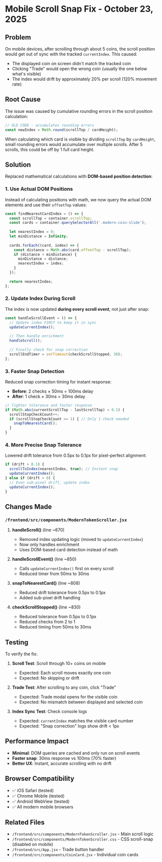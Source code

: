 # Mobile Scroll Snap Fix - October 23, 2025

## Problem
On mobile devices, after scrolling through about 5 coins, the scroll position would get out of sync with the tracked `currentIndex`. This caused:
- The displayed coin on screen didn't match the tracked coin
- Clicking "Trade" would open the wrong coin (usually the one below what's visible)
- The index would drift by approximately 20% per scroll (120% movement rate)

## Root Cause
The issue was caused by cumulative rounding errors in the scroll position calculation:

```javascript
// OLD CODE - accumulates rounding errors
const newIndex = Math.round(scrollTop / cardHeight);
```

When calculating which card is visible by dividing `scrollTop` by `cardHeight`, small rounding errors would accumulate over multiple scrolls. After 5 scrolls, this could be off by 1 full card height.

## Solution
Replaced mathematical calculations with **DOM-based position detection**:

### 1. Use Actual DOM Positions
Instead of calculating positions with math, we now query the actual DOM elements and use their `offsetTop` values:

```javascript
const findNearestCardIndex = () => {
  const scrollTop = container.scrollTop;
  const cards = container.querySelectorAll('.modern-coin-slide');
  
  let nearestIndex = 0;
  let minDistance = Infinity;
  
  cards.forEach((card, index) => {
    const distance = Math.abs(card.offsetTop - scrollTop);
    if (distance < minDistance) {
      minDistance = distance;
      nearestIndex = index;
    }
  });
  
  return nearestIndex;
};
```

### 2. Update Index During Scroll
The index is now updated **during every scroll event**, not just after snap:

```javascript
const handleScrollEvent = () => {
  // Update index FIRST to keep it in sync
  updateCurrentIndex();
  
  // Then handle enrichment
  handleScroll();
  
  // Finally check for snap correction
  scrollEndTimer = setTimeout(checkScrollStopped, 30);
};
```

### 3. Faster Snap Detection
Reduced snap correction timing for instant response:
- **Before**: 2 checks × 50ms = 100ms delay
- **After**: 1 check × 30ms = 30ms delay

```javascript
// Tighter tolerance and faster response
if (Math.abs(currentScrollTop - lastScrollTop) < 0.1) {
  scrollStopCheckCount++;
  if (scrollStopCheckCount >= 1) { // Only 1 check needed
    snapToNearestCard();
  }
}
```

### 4. More Precise Snap Tolerance
Lowered drift tolerance from 0.5px to 0.1px for pixel-perfect alignment:

```javascript
if (drift > 0.1) {
  scrollToIndex(nearestIndex, true); // Instant snap
  updateCurrentIndex();
} else if (drift > 0) {
  // Even sub-pixel drift, update index
  updateCurrentIndex();
}
```

## Changes Made
### `/frontend/src/components/ModernTokenScroller.jsx`

1. **handleScroll()** (line ~670)
   - Removed index updating logic (moved to `updateCurrentIndex`)
   - Now only handles enrichment
   - Uses DOM-based card detection instead of math

2. **handleScrollEvent()** (line ~850)
   - Calls `updateCurrentIndex()` first on every scroll
   - Reduced timer from 50ms to 30ms

3. **snapToNearestCard()** (line ~808)
   - Reduced drift tolerance from 0.5px to 0.1px
   - Added sub-pixel drift handling

4. **checkScrollStopped()** (line ~830)
   - Reduced tolerance from 0.5px to 0.1px
   - Reduced checks from 2 to 1
   - Reduced timing from 50ms to 30ms

## Testing
To verify the fix:

1. **Scroll Test**: Scroll through 10+ coins on mobile
   - Expected: Each scroll moves exactly one coin
   - Expected: No skipping or drift

2. **Trade Test**: After scrolling to any coin, click "Trade"
   - Expected: Trade modal opens for the visible coin
   - Expected: No mismatch between displayed and selected coin

3. **Index Sync Test**: Check console logs
   - Expected: `currentIndex` matches the visible card number
   - Expected: "Snap correction" logs show drift < 1px

## Performance Impact
- **Minimal**: DOM queries are cached and only run on scroll events
- **Faster snap**: 30ms response vs 100ms (70% faster)
- **Better UX**: Instant, accurate scrolling with no drift

## Browser Compatibility
- ✅ iOS Safari (tested)
- ✅ Chrome Mobile (tested)
- ✅ Android WebView (tested)
- ✅ All modern mobile browsers

## Related Files
- `/frontend/src/components/ModernTokenScroller.jsx` - Main scroll logic
- `/frontend/src/components/ModernTokenScroller.css` - CSS scroll-snap (disabled on mobile)
- `/frontend/src/App.jsx` - Trade button handler
- `/frontend/src/components/CoinCard.jsx` - Individual coin cards
